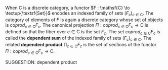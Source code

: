  When $\mathsf{C}$ is a discrete category, a functor $F : \mathsf{C} \to \textup{\textsf{Set}}$ encodes an indexed family of sets $(F_c)_{c \in \mathsf{C}}$. The category of elements of $F$ is again a discrete category whose set of objects is $\mathrm{co}prod_{c \in \mathsf{C}} F_c$. The canonical projection $\Pi : \mathrm{co}prod_{c \in \mathsf{C}} F_c \to \mathsf{C}$ is defined so that the fiber over $c \in \mathsf{C}$ is the set $F_c$. The set $\mathrm{co}prod_{c \in \mathsf{C}} F_c$ is called the **dependent sum** of the indexed family of sets $(F_c)_{c \in \mathsf{C}}$. The related **dependent product** $\prod_{c \in \mathsf{C}} F_c$ is the set of sections of the functor $\Pi : \mathrm{co}prod_{c \in \mathsf{C}} F_c \to \mathsf{C}$.


SUGGESTION: dependent product